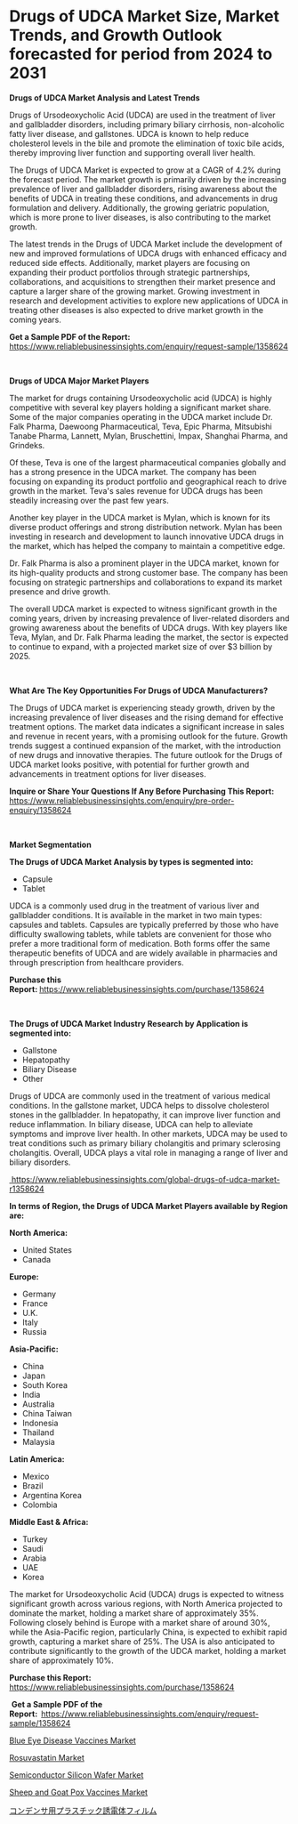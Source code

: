 <p><h1>Drugs of UDCA Market Size, Market Trends, and Growth Outlook forecasted for period from 2024 to 2031</h1></p><p><strong>Drugs of UDCA Market Analysis and Latest Trends</strong></p>
<p><p>Drugs of Ursodeoxycholic Acid (UDCA) are used in the treatment of liver and gallbladder disorders, including primary biliary cirrhosis, non-alcoholic fatty liver disease, and gallstones. UDCA is known to help reduce cholesterol levels in the bile and promote the elimination of toxic bile acids, thereby improving liver function and supporting overall liver health.</p><p>The Drugs of UDCA Market is expected to grow at a CAGR of 4.2% during the forecast period. The market growth is primarily driven by the increasing prevalence of liver and gallbladder disorders, rising awareness about the benefits of UDCA in treating these conditions, and advancements in drug formulation and delivery. Additionally, the growing geriatric population, which is more prone to liver diseases, is also contributing to the market growth.</p><p>The latest trends in the Drugs of UDCA Market include the development of new and improved formulations of UDCA drugs with enhanced efficacy and reduced side effects. Additionally, market players are focusing on expanding their product portfolios through strategic partnerships, collaborations, and acquisitions to strengthen their market presence and capture a larger share of the growing market. Growing investment in research and development activities to explore new applications of UDCA in treating other diseases is also expected to drive market growth in the coming years.</p></p>
<p><strong>Get a Sample PDF of the Report:&nbsp;</strong> <a href="https://www.reliablebusinessinsights.com/enquiry/request-sample/1358624">https://www.reliablebusinessinsights.com/enquiry/request-sample/1358624</a></p>
<p>&nbsp;</p>
<p><strong>Drugs of UDCA Major Market Players</strong></p>
<p><p>The market for drugs containing Ursodeoxycholic acid (UDCA) is highly competitive with several key players holding a significant market share. Some of the major companies operating in the UDCA market include Dr. Falk Pharma, Daewoong Pharmaceutical, Teva, Epic Pharma, Mitsubishi Tanabe Pharma, Lannett, Mylan, Bruschettini, Impax, Shanghai Pharma, and Grindeks.</p><p>Of these, Teva is one of the largest pharmaceutical companies globally and has a strong presence in the UDCA market. The company has been focusing on expanding its product portfolio and geographical reach to drive growth in the market. Teva's sales revenue for UDCA drugs has been steadily increasing over the past few years.</p><p>Another key player in the UDCA market is Mylan, which is known for its diverse product offerings and strong distribution network. Mylan has been investing in research and development to launch innovative UDCA drugs in the market, which has helped the company to maintain a competitive edge.</p><p>Dr. Falk Pharma is also a prominent player in the UDCA market, known for its high-quality products and strong customer base. The company has been focusing on strategic partnerships and collaborations to expand its market presence and drive growth.</p><p>The overall UDCA market is expected to witness significant growth in the coming years, driven by increasing prevalence of liver-related disorders and growing awareness about the benefits of UDCA drugs. With key players like Teva, Mylan, and Dr. Falk Pharma leading the market, the sector is expected to continue to expand, with a projected market size of over $3 billion by 2025.</p></p>
<p>&nbsp;</p>
<p><strong>What Are The Key Opportunities For Drugs of UDCA Manufacturers?</strong></p>
<p><p>The Drugs of UDCA market is experiencing steady growth, driven by the increasing prevalence of liver diseases and the rising demand for effective treatment options. The market data indicates a significant increase in sales and revenue in recent years, with a promising outlook for the future. Growth trends suggest a continued expansion of the market, with the introduction of new drugs and innovative therapies. The future outlook for the Drugs of UDCA market looks positive, with potential for further growth and advancements in treatment options for liver diseases.</p></p>
<p><strong>Inquire or Share Your Questions If Any Before Purchasing This Report:</strong> <a href="https://www.reliablebusinessinsights.com/enquiry/pre-order-enquiry/1358624">https://www.reliablebusinessinsights.com/enquiry/pre-order-enquiry/1358624</a></p>
<p>&nbsp;</p>
<p><strong>Market Segmentation</strong></p>
<p><strong>The Drugs of UDCA Market Analysis by types is segmented into:</strong></p>
<p><ul><li>Capsule</li><li>Tablet</li></ul></p>
<p><p>UDCA is a commonly used drug in the treatment of various liver and gallbladder conditions. It is available in the market in two main types: capsules and tablets. Capsules are typically preferred by those who have difficulty swallowing tablets, while tablets are convenient for those who prefer a more traditional form of medication. Both forms offer the same therapeutic benefits of UDCA and are widely available in pharmacies and through prescription from healthcare providers.</p></p>
<p><strong>Purchase this Report:&nbsp;</strong><a href="https://www.reliablebusinessinsights.com/purchase/1358624">https://www.reliablebusinessinsights.com/purchase/1358624</a></p>
<p>&nbsp;</p>
<p><strong>The Drugs of UDCA Market Industry Research by Application is segmented into:</strong></p>
<p><ul><li>Gallstone</li><li>Hepatopathy</li><li>Biliary Disease</li><li>Other</li></ul></p>
<p><p>Drugs of UDCA are commonly used in the treatment of various medical conditions. In the gallstone market, UDCA helps to dissolve cholesterol stones in the gallbladder. In hepatopathy, it can improve liver function and reduce inflammation. In biliary disease, UDCA can help to alleviate symptoms and improve liver health. In other markets, UDCA may be used to treat conditions such as primary biliary cholangitis and primary sclerosing cholangitis. Overall, UDCA plays a vital role in managing a range of liver and biliary disorders.</p></p>
<p><a href="https://www.reliablebusinessinsights.com/global-drugs-of-udca-market-r1358624">&nbsp;https://www.reliablebusinessinsights.com/global-drugs-of-udca-market-r1358624</a></p>
<p><strong>In terms of Region, the Drugs of UDCA Market Players available by Region are:</strong></p>
<p>
    <p> <strong> North America: </strong>
        <ul>
            <li>United States</li>
            <li>Canada</li>
        </ul>
        </p> 
    <p> <strong> Europe: </strong>
        <ul>
            <li>Germany</li>
            <li>France</li>
            <li>U.K.</li>
            <li>Italy</li>
            <li>Russia</li>
        </ul>
        </p> 
    <p> <strong> Asia-Pacific: </strong>
        <ul>
            <li>China</li>
            <li>Japan</li>
            <li>South Korea</li>
            <li>India</li>
            <li>Australia</li>
            <li>China Taiwan</li>
            <li>Indonesia</li>
            <li>Thailand</li>
            <li>Malaysia</li>
        </ul>
        </p> 
    <p> <strong> Latin America: </strong>
        <ul>
            <li>Mexico</li>
            <li>Brazil</li>
            <li>Argentina Korea</li>
            <li>Colombia</li>
        </ul>
        </p> 
    <p> <strong> Middle East & Africa: </strong>
        <ul>
            <li>Turkey</li>
            <li>Saudi</li>
            <li>Arabia</li>
            <li>UAE</li>
            <li>Korea</li>
        </ul>
    </p>
    </p>
<p><p>The market for Ursodeoxycholic Acid (UDCA) drugs is expected to witness significant growth across various regions, with North America projected to dominate the market, holding a market share of approximately 35%. Following closely behind is Europe with a market share of around 30%, while the Asia-Pacific region, particularly China, is expected to exhibit rapid growth, capturing a market share of 25%. The USA is also anticipated to contribute significantly to the growth of the UDCA market, holding a market share of approximately 10%.</p></p>
<p><strong>Purchase this Report: </strong><a href="https://www.reliablebusinessinsights.com/purchase/1358624">https://www.reliablebusinessinsights.com/purchase/1358624</a></p>
<p>&nbsp;<strong>Get a Sample PDF of the Report:&nbsp;&nbsp;</strong><a href="https://www.reliablebusinessinsights.com/enquiry/request-sample/1358624">https://www.reliablebusinessinsights.com/enquiry/request-sample/1358624</a></p>
<p><strong></strong></p>
<p><p><a href="https://github.com/lylyparadise/Market-Research-Report-List-3/blob/main/blue-eye-disease-vaccines-market.md">Blue Eye Disease Vaccines Market</a></p><p><a href="https://www.linkedin.com/pulse/rosuvastatin-market-key-successful-business-strategy-forecast-r1kme?trackingId=y6sUmsBWVlFQ7A3g%2FyJToQ%3D%3D">Rosuvastatin Market</a></p><p><a href="https://issuu.com/reportprime-2/docs/semiconductor-silicon-wafer-market-size-2030.pptx">Semiconductor Silicon Wafer Market</a></p><p><a href="https://github.com/johnbach50/Market-Research-Report-List-3/blob/main/sheep-and-goat-pox-vaccines-market.md">Sheep and Goat Pox Vaccines Market</a></p><p><a href="https://github.com/charm854/Market-Research-Report-List-1/blob/main/221065589007.md">コンデンサ用プラスチック誘電体フィルム</a></p></p>